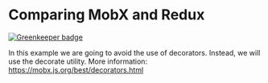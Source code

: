 # Comparing MobX and Redux

[![Greenkeeper badge](https://badges.greenkeeper.io/alpersonalwebsite/react-mobx-redux.svg)](https://greenkeeper.io/)

In this example we are going to avoid the use of decorators. Instead, we will use the decorate utility. More information: https://mobx.js.org/best/decorators.html


